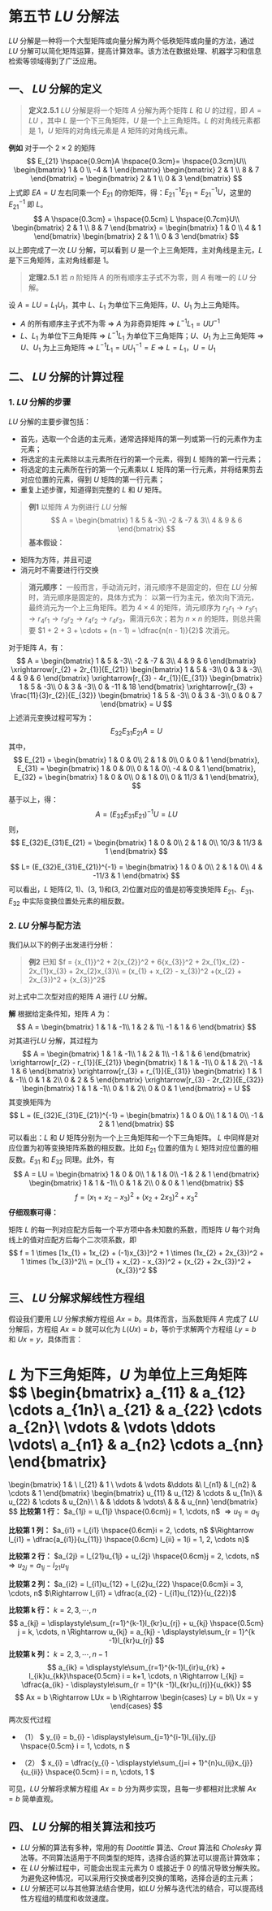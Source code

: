 # 第五节 $LU$ 分解法
$LU$ 分解是一种将一个大型矩阵或向量分解为两个低秩矩阵或向量的方法，通过 $LU$ 分解可以简化矩阵运算，提高计算效率。该方法在数据处理、机器学习和信息检索等领域得到了广泛应用。

## 一、 $LU$ 分解的定义

>**定义2.5.1** $LU$ 分解是将一个矩阵 $A$ 分解为两个矩阵 $L$ 和 $U$ 的过程，即 $A = LU$ ，其中 $L$ 是一个下三角矩阵，$U$ 是一个上三角矩阵。$L$ 的对角线元素都是 $1$，$U$ 矩阵的对角线元素是 $A$ 矩阵的对角线元素。

**例如** 对于一个 $2 \times 2$ 的矩阵
$$
E_{21} \hspace{0.9cm}A \hspace{0.3cm}= \hspace{0.3cm}U\\
\begin{bmatrix}
1 & 0 \\
-4 & 1
\end{bmatrix}
\begin{bmatrix}
2 & 1 \\
8 & 7
\end{bmatrix} =
\begin{bmatrix}
2 & 1 \\
0 & 3
\end{bmatrix}
$$
上式即 $EA = U$ 左右同乘一个 $E_{21}$ 的你矩阵，得：$E_{21}^{-1}E_{21} = E_{21}^{-1}U$，这里的 $E_{21}^{-1}$ 即 $L$。
$$
A \hspace{0.3cm}  = \hspace{0.5cm} L  \hspace{0.7cm}U\\
\begin{bmatrix}
2 & 1 \\
8 & 7
\end{bmatrix} =
\begin{bmatrix}
1 & 0 \\
4 & 1
\end{bmatrix} 
\begin{bmatrix}
2 & 1 \\
0 & 3
\end{bmatrix}
$$
以上即完成了一次 $LU$ 分解，可以看到 $U$ 是一个上三角矩阵，主对角线是主元，$L$ 是下三角矩阵，主对角线都是 $1$。

>**定理2.5.1**  若 $n$ 阶矩阵 $A$ 的所有顺序主子式不为零，则 $A$ 有唯一的 $LU$ 分解。

设 $A = LU = L_{1}U_{1}$，其中 $L$、$L_{1}$ 为单位下三角矩阵，$U$、$U_{1}$ 为上三角矩阵。

- $A$ 的所有顺序主子式不为零 $\Rightarrow$ $A$ 为非奇异矩阵 $\Rightarrow$ $L^{-1}L_{1} = UU^{-1}$ 
- $L$、$L_{1}$ 为单位下三角矩阵 $\Rightarrow$ $L^{-1}L_{1}$ 为单位下三角矩阵；$U$、$U_{1}$ 为上三角矩阵 $\Rightarrow$ $U$、$U_{1}$ 为上三角矩阵 $\Rightarrow$ $L^{-1}L_{1} = U{U_{1}}^{-1} = E$  $\Rightarrow$ $L = L_{1}$，$U= U_{1}$

## 二、 $LU$ 分解的计算过程
### 1. $LU$ 分解的步骤
$LU$ 分解的主要步骤包括：
- 首先，选取一个合适的主元素，通常选择矩阵的第一列或第一行的元素作为主元素；
- 将选定的主元素除以主元素所在行的第一个元素，得到 $L$ 矩阵的第一行元素；
- 将选定的主元素所在行的第一个元素乘以 $L$ 矩阵的第一行元素，并将结果剪去对应位置的元素，得到 $U$ 矩阵的第一行元素；
- 重复上述步骤，知道得到完整的 $L$ 和 $U$ 矩阵。

>**例1** 以矩阵 $A$ 为例进行 $LU$ 分解
$$
A = 
\begin{bmatrix}
1 & 5 & -3\\
-2 & -7 & 3\\
4 & 9 & 6
\end{bmatrix}
$$ 
>**基本假设：**
- 矩阵为方阵，并且可逆
- 消元时不需要进行行交换

>**消元顺序：**
一般而言，手动消元时，消元顺序不是固定的，但在 $LU$ 分解时，消元顺序是固定的，具体方式为： 以第一行为主元，依次向下消元，最终消元为一个上三角矩阵。若为 $4 \times 4$ 的矩阵，消元顺序为 $r_{2}r_{1} \to r_{3}r_{1} \to r_{4}r_{1} \to r_{3}r_{2} \to r_{4}r_{2} \to r_{4}r_{3}$，需消元6次；若为 $n \times n$ 的矩阵，则总共需要 $1 + 2 + 3 + \cdots + (n - 1) = \dfrac{n(n - 1)}{2}$ 次消元。

对于矩阵 $A$，有：
$$
A = 
\begin{bmatrix}
1 & 5 & -3\\
-2 & -7 & 3\\
4 & 9 & 6
\end{bmatrix}
\xrightarrow[r_{2} + 2r_{1}]{E_{21}}
\begin{bmatrix}
1 & 5 & -3\\
0 & 3 & -3\\
4 & 9 & 6
\end{bmatrix}
\xrightarrow[r_{3} - 4r_{1}]{E_{31}}
\begin{bmatrix}
1 & 5 & -3\\
0 & 3 & -3\\
0 & -11 & 18
\end{bmatrix}
\xrightarrow[r_{3} + \frac{11}{3}r_{2}]{E_{32}}
\begin{bmatrix}
1 & 5 & -3\\
0 & 3 & -3\\
0 & 0 & 7
\end{bmatrix} = 
U
$$
上述消元变换过程可写为：
$$E_{32}E_{31}E_{21}A = U$$
其中，
$$
E_{21} = 
\begin{bmatrix}
1 & 0 & 0\\
2 & 1 & 0\\
0 & 0 & 1
\end{bmatrix},
E_{31} = 
\begin{bmatrix}
1 & 0 & 0\\
0 & 1 & 0\\
-4 & 0 & 1
\end{bmatrix},
E_{32} = 
\begin{bmatrix}
1 & 0 & 0\\
0 & 1 & 0\\
0 & 11/3 & 1
\end{bmatrix},
$$
基于以上，得：
$$
A = (E_{32}E_{31}E_{21})^{-1}U = LU
$$
则，
$$
E_{32}E_{31}E_{21} = 
\begin{bmatrix}
1 & 0 & 0\\
2 & 1 & 0\\
10/3 & 11/3 & 1
\end{bmatrix} 
$$

$$
L= (E_{32}E_{31}E_{21})^{-1} = 
\begin{bmatrix}
1 & 0 & 0\\
2 & 1 & 0\\
4 & -11/3 & 1
\end{bmatrix}
$$
可以看出，$L$ 矩阵(2, 1)、(3, 1)和(3, 2)位置对应的值是初等变换矩阵 $E_{21}$、$E_{31}$、$E_{32}$ 中实际变换位置处元素的相反数。

### 2. $LU$ 分解与配方法
我们从以下的例子出发进行分析：

>**例2** 已知 $f = {x_{1}}^2 + 2{x_{2}}^2 + 6{x_{3}}^2 + 2x_{1}x_{2} - 2x_{1}x_{3} + 2x_{2}x_{3}\\
= (x_{1} + x_{2} - x_{3})^2 +(x_{2} + 2x_{3})^2 + {x_{3}}^2$

对上式中二次型对应的矩阵 $A$ 进行 $LU$ 分解。

**解** 根据给定条件知，矩阵 $A$ 为：
$$
A = 
\begin{bmatrix}
1 & 1 & -1\\
1 & 2 & 1\\
-1 & 1 & 6
\end{bmatrix}
$$
对其进行$LU$ 分解，其过程为
$$
A = 
\begin{bmatrix}
1 & 1 & -1\\
1 & 2 & 1\\
-1 & 1 & 6
\end{bmatrix}
\xrightarrow[r_{2} - r_{1}]{E_{21}}
\begin{bmatrix}
1 & 1 & -1\\
0 & 1 & 2\\
-1 & 1 & 6
\end{bmatrix}
\xrightarrow[r_{3} + r_{1}]{E_{31}}
\begin{bmatrix}
1 & 1 & -1\\
0 & 1 & 2\\
0 & 2 & 5
\end{bmatrix}
\xrightarrow[r_{3} - 2r_{2}]{E_{32}}
\begin{bmatrix}
1 & 1 & -1\\
0 & 1 & 2\\
0 & 0 & 1
\end{bmatrix}
= U
$$
其变换矩阵为
$$
L = (E_{32}E_{31}E_{21})^{-1} = 
\begin{bmatrix}
1 & 0 & 0\\
1 & 1 & 0\\
-1 & 2 & 1
\end{bmatrix}
$$
可以看出：$L$ 和 $U$ 矩阵分别为一个上三角矩阵和一个下三角矩阵。 $L$ 中同样是对应位置为初等变换矩阵系数的相反数。比如 $E_{21}$ 位置的值为 $L$ 矩阵对应位置的相反数。$E_{31}$ 和 $E_{32}$ 同理。此外，有
$$
A = LU = 
\begin{bmatrix}
1 & 0 & 0\\
1 & 1 & 0\\
-1 & 2 & 1
\end{bmatrix}
\begin{bmatrix}
1 & 1 & -1\\
0 & 1 & 2\\
0 & 0 & 1
\end{bmatrix}
$$
$$
f = (x_{1} + x_{2} - x_{3})^2 +(x_{2} + 2x_{3})^2 + {x_{3}}^2
$$
**仔细观察可得：**

矩阵 $L$ 的每一列对应配方后每一个平方项中各未知数的系数，而矩阵 $U$ 每个对角线上的值对应配方后每个二次项系数，即
$$
f = 1 \times [1x_{1} + 1x_{2} + (-1)x_{3}]^2 + 1 \times (1x_{2} + 2x_{3})^2 + 1 \times (1x_{3})^2\\
= (x_{1} + x_{2} - x_{3})^2 + (x_{2} + 2x_{3})^2 + (x_{3})^2
$$


## 三、 $LU$ 分解求解线性方程组
假设我们要用 $LU$ 分解求解方程组 $Ax = b$。具体而言，当系数矩阵 $A$ 完成了 $LU$ 分解后，方程组 $Ax = b$ 就可以化为 $L(Ux) = b$，等价于求解两个方程组 $Ly = b$ 和 $Ux = y$，具体而言：

$L$ 为下三角矩阵，$U$ 为单位上三角矩阵
$$
\begin{bmatrix}
a_{11} & a_{12} \cdots a_{1n}\\
a_{21} & a_{22} \cdots a_{2n}\\
\vdots & \vdots \ddots \vdots\\
a_{n1} & a_{n2} \cdots a_{nn}
\end{bmatrix}
=
\begin{bmatrix}
1 & \\
l_{21} & 1 \\
\vdots & \vdots  &\ddots &\\
l_{n1} & l_{n2} & \cdots & 1
\end{bmatrix}
\begin{bmatrix}
u_{11} & u_{12} & \cdots & u_{1n}\\
& u_{22} & \cdots & u_{2n}\ \\
& & \ddots & \vdots\\
& & & u_{nn}
\end{bmatrix}
$$
**比较第 1 行：** $a_{1j} = u_{1j} \hspace{0.6cm}j = 1, \cdots, n$ $\Rightarrow u_{1j} = a_{1j}$

**比较第 1 列：** $a_{i1} = l_{i1} \hspace{0.6cm}i = 2, \cdots, n$ $\Rightarrow l_{i1} = \dfrac{a_{i1}}{u_{11}} \hspace{0.6cm} l_{ii} = 1(i = 1, 2, \cdots n)$

**比较第 2 行：** $a_{2j} = l_{21}u_{1j} + u_{2j} \hspace{0.6cm}j = 2, \cdots, n$ $\Rightarrow u_{2j} = a_{1j} - l_{21}u_{1j}$

**比较第 2 列：** $a_{i2} = l_{i1}u_{12} + l_{i2}u_{22} \hspace{0.6cm}i = 3, \cdots, n$ $\Rightarrow l_{i1} = \dfrac{a_{i2} - l_{i1}u_{12}}{u_{22}}$

**比较第 k 行：** $k = 2, 3, \cdots, n$
$$
a_{kj} = 
\displaystyle\sum_{r=1}^{k-1}l_{kr}u_{rj} + u_{kj} \hspace{0.5cm} j = k, \cdots, n
\Rightarrow u_{kj} = a_{kj} - \displaystyle\sum_{r = 1}^{k -1}l_{kr}u_{rj}
$$
**比较第 k 列：** $k = 2, 3, \cdots, n-1$
$$
a_{ik} = 
\displaystyle\sum_{r=1}^{k-1}l_{ir}u_{rk} + l_{ik}u_{kk}\hspace{0.5cm} i = k+1, \cdots, n
\Rightarrow l_{kj} = \dfrac{a_{ik} - \displaystyle\sum_{r = 1}^{k -1}l_{kr}u_{rj}}{u_{kk}}
$$
$$
Ax = b \Rightarrow LUx = b \Rightarrow 
\begin{cases}
Ly = b\\
Ux = y
\end{cases}
$$
两次反代过程

- （1） 
$
y_{i} = b_{i} - \displaystyle\sum_{j=1}^{i-1}l_{ij}y_{j} \hspace{0.5cm}
i = 1, \cdots, n
$

- （2）
$
x_{i} = \dfrac{y_{i} - \displaystyle\sum_{j=i + 1}^{n}u_{ij}x_{j}}{u_{ii}} \hspace{0.5cm}
i = n, \cdots, 1
$

可见，$LU$ 分解将求解方程组 $Ax = b$ 分为两步实现，且每一步都相对比求解  $Ax = b$ 简单直观。

## 四、 $LU$ 分解的相关算法和技巧
- $LU$ 分解的算法有多种，常用的有 $Dootittle$ 算法、$Crout$ 算法和 $Cholesky$ 算法等。不同算法适用于不同类型的矩阵，选择合适的算法可以提高计算效率；
-  在 $LU$ 分解过程中，可能会出现主元素为 $0$ 或接近于 $0$ 的情况导致分解失败。为避免这种情况，可以采用行交换或者列交换的策略，选择合适的主元素；
-  $LU$ 分解还可以与其他算法结合使用，如$LU$ 分解与迭代法的结合，可以提高线性方程组的精度和收敛速度。